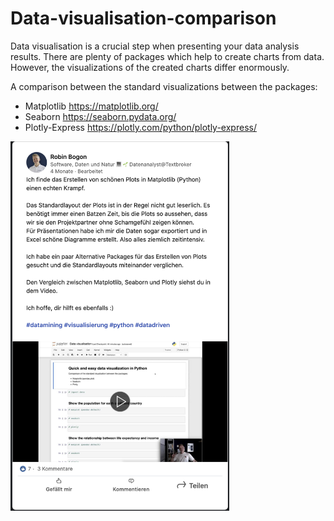 # Data-visualisation-comparison

Data visualisation is a crucial step when presenting your data analysis results.
There are plenty of packages which help to create charts from data. However, the visualizations of the created charts differ enormously.

A comparison between the standard visualizations between the packages:
- Matplotlib https://matplotlib.org/
- Seaborn https://seaborn.pydata.org/
- Plotly-Express https://plotly.com/python/plotly-express/


<img src="images/video.png" width="350"/>

